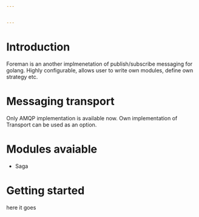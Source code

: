 ```yaml
---


---
```


<h1 id="introduction">Introduction</h1>
<p>Foreman is an another implmenetation of publish/subscribe messaging for golang. Highly configurable, allows user to write own modules, define own strategy etc.</p>
<h1 id="messaging-transport">Messaging transport</h1>
<p>Only AMQP implementation is available now.  Own implementation of Transport can be used as an option.</p>
<h1 id="modules-avaiable">Modules avaiable</h1>
<ul>
<li>Saga</li>
</ul>
<h1 id="getting-started">Getting started</h1>
<p>here it goes</p>

